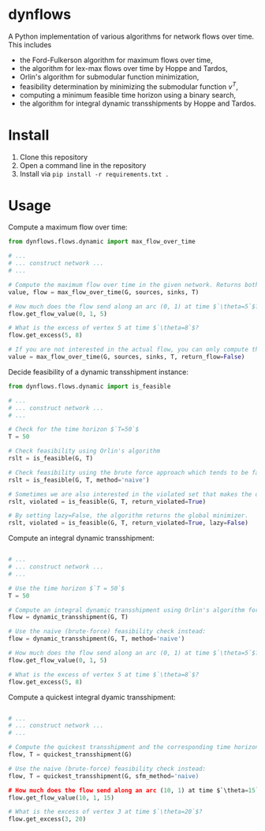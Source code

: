 # dynflows
A Python implementation of various algorithms for network flows over time. This includes
- the Ford-Fulkerson algorithm for maximum flows over time,
- the algorithm for lex-max flows over time by Hoppe and Tardos,
- Orlin's algorithm for submodular function minimization,
- feasibility determination by minimizing the submodular function $`v^T`$,
- computing a minimum feasible time horizon using a binary search,
- the algorithm for integral dynamic transshipments by Hoppe and Tardos.

# Install
1. Clone this repository
2. Open a command line in the repository
3. Install via `pip install -r requirements.txt .`

# Usage

Compute a maximum flow over time:
``` Python
from dynflows.flows.dynamic import max_flow_over_time

# ...
# ... construct network ...
# ...

# Compute the maximum flow over time in the given network. Returns both the value and the flow.
value, flow = max_flow_over_time(G, sources, sinks, T)

# How much does the flow send along an arc (0, 1) at time $`\theta=5`$?
flow.get_flow_value(0, 1, 5)

# What is the excess of vertex 5 at time $`\theta=8`$?
flow.get_excess(5, 8)

# If you are not interested in the actual flow, you can only compute the value which is faster.
value = max_flow_over_time(G, sources, sinks, T, return_flow=False)
```

Decide feasibility of a dynamic transshipment instance:
``` Python
from dynflows.flows.dynamic import is_feasible

# ...
# ... construct network ...
# ...

# Check for the time horizon $`T=50`$
T = 50

# Check feasibility using Orlin's algorithm
rslt = is_feasible(G, T)

# Check feasibility using the brute force approach which tends to be faster for smaller instances.
rslt = is_feasible(G, T, method='naive')

# Sometimes we are also interested in the violated set that makes the dynamic transshipment instance infeasible, or the minimizer if feasible.
rslt, violated = is_feasible(G, T, return_violated=True)

# By setting lazy=False, the algorithm returns the global minimizer.
rslt, violated = is_feasible(G, T, return_violated=True, lazy=False)
```

Compute an integral dynamic transshipment:
``` Python

# ...
# ... construct network ...
# ...

# Use the time horizon $`T = 50`$
T = 50

# Compute an integral dynamic transshipment using Orlin's algorithm for feasibility checks.
flow = dynamic_transshipment(G, T)

# Use the naive (brute-force) feasibility check instead:
flow = dynamic_transshipment(G, T, method='naive')

# How much does the flow send along an arc (0, 1) at time $`\theta=5`$?
flow.get_flow_value(0, 1, 5)

# What is the excess of vertex 5 at time $`\theta=8`$?
flow.get_excess(5, 8)
```

Compute a quickest integral dyamic transshipment:
``` Python

# ...
# ... construct network ...
# ...

# Compute the quickest transshipment and the corresponding time horizon using Orlin's algorithm and a binary search.
flow, T = quickest_transshipment(G)

# Use the naive (brute-force) feasibility check instead:
flow, T = quickest_transshipment(G, sfm_method='naive)

# How much does the flow send along an arc (10, 1) at time $`\theta=15`$?
flow.get_flow_value(10, 1, 15)

# What is the excess of vertex 3 at time $`\theta=20`$?
flow.get_excess(3, 20)
```
